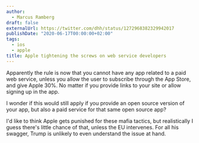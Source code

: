 ```yaml
---
author:
  - Marcus Ramberg
draft: false
externalUrl: https://twitter.com/dhh/status/1272968382329942017
publishDate: "2020-06-17T00:00:00+02:00"
tags:
  - ios
  - apple
title: Apple tightening the screws on web service developers
---
```


Apparently the rule is now that you cannot have any app related to a paid web service, unless you allow the user to
subscribe through the App Store, and give Apple 30%. No matter if you provide links to your site or allow signing up
in the app.

I wonder if this would still apply if you provide an open source version of your app, but also a paid service for that
same open source app?

I'd like to think Apple gets punished for these mafia tactics, but realistically I guess there's little chance of that,
unless the EU intervenes. For all his swagger, Trump is unlikely to even understand the issue at hand.

